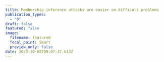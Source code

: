 ```yaml
---
title: Membership inference attacks are easier on difficult problems
publication_types:
  - "0"
draft: false
featured: false
image:
  filename: featured
  focal_point: Smart
  preview_only: false
date: 2023-10-05T09:07:37.613Z
---
```

